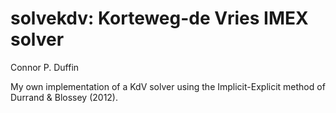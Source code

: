 # solvekdv: Korteweg-de Vries IMEX solver
Connor P. Duffin

My own implementation of a KdV solver using the Implicit-Explicit method of
Durrand & Blossey (2012).
